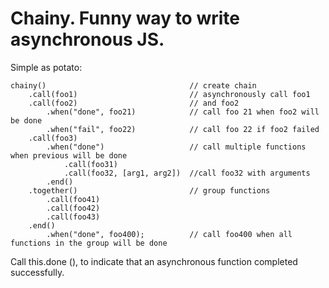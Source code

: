 # Chainy. Funny way to write asynchronous JS.

Simple as potato:

    chainy()                                // create chain
        .call(foo1)                         // asynchronously call foo1
        .call(foo2)                         // and foo2
            .when("done", foo21)            // call foo 21 when foo2 will be done
            .when("fail", foo22)            // call foo 22 if foo2 failed
        .call(foo3)
            .when("done")                   // call multiple functions when previous will be done
                .call(foo31)
                .call(foo32, [arg1, arg2])  //call foo32 with arguments
            .end()
        .together()                         // group functions
            .call(foo41)
            .call(foo42)
            .call(foo43)
        .end()
            .when("done", foo400);          // call foo400 when all functions in the group will be done

Call this.done (), to indicate that an asynchronous function completed successfully.